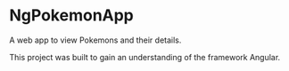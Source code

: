 # NgPokemonApp

A web app to view Pokemons and their details.

This project was built to gain an understanding of the framework Angular.

